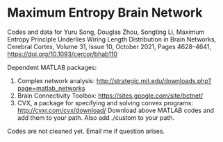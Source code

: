 # Maximum Entropy Brain Network
Codes and data for 
Yuru Song, Douglas Zhou, Songting Li, Maximum Entropy Principle Underlies Wiring Length Distribution in Brain Networks, 
Cerebral Cortex, Volume 31, Issue 10, October 2021,
Pages 4628–4641, https://doi.org/10.1093/cercor/bhab110

Dependent MATLAB packages:
1. Complex network analysis: http://strategic.mit.edu/downloads.php?page=matlab_networks 
2. Brain Connectivity Toolbox: https://sites.google.com/site/bctnet/
3. CVX, a package for specifying and solving convex programs: http://cvxr.com/cvx/download/ 
Download above MATLAB codes and add them to your path. 
Also add ./custom to your path.

Codes are not cleaned yet. Email me if question arises.

